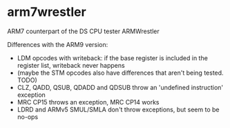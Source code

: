 # arm7wrestler
ARM7 counterpart of the DS CPU tester ARMWrestler

Differences with the ARM9 version:

 * LDM opcodes with writeback: if the base register is included in the register list, writeback never happens
 * (maybe the STM opcodes also have differences that aren't being tested. TODO)
 * CLZ, QADD, QSUB, QDADD and QDSUB throw an 'undefined instruction' exception
 * MRC CP15 throws an exception, MRC CP14 works
 * LDRD and ARMv5 SMUL/SMLA don't throw exceptions, but seem to be no-ops